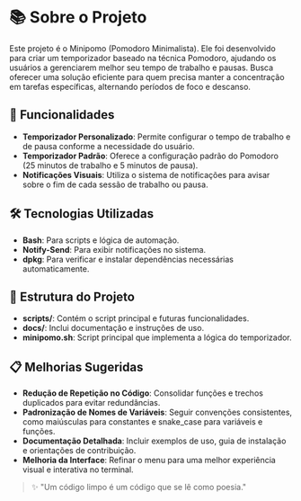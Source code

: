   <h1>📚 Sobre o Projeto</h1>
  <p>Este projeto é o <span class="highlight">Minipomo (Pomodoro Minimalista)</span>. Ele foi desenvolvido para criar um temporizador baseado na técnica Pomodoro, ajudando os usuários a gerenciarem melhor seu tempo de trabalho e pausas. Busca oferecer uma solução eficiente para quem precisa manter a concentração em tarefas específicas, alternando períodos de foco e descanso.</p>

  <h2>🚀 Funcionalidades</h2>
  <ul>
    <li><strong>Temporizador Personalizado</strong>: Permite configurar o tempo de trabalho e de pausa conforme a necessidade do usuário.</li>
    <li><strong>Temporizador Padrão</strong>: Oferece a configuração padrão do Pomodoro (25 minutos de trabalho e 5 minutos de pausa).</li>
    <li><strong>Notificações Visuais</strong>: Utiliza o sistema de notificações para avisar sobre o fim de cada sessão de trabalho ou pausa.</li>
  </ul>

  <h2>🛠️ Tecnologias Utilizadas</h2>
  <ul>
    <li><strong>Bash</strong>: Para scripts e lógica de automação.</li>
    <li><strong>Notify-Send</strong>: Para exibir notificações no sistema.</li>
    <li><strong>dpkg</strong>: Para verificar e instalar dependências necessárias automaticamente.</li>
  </ul>

  <h2>📂 Estrutura do Projeto</h2>
  <ul>
    <li><strong>scripts/</strong>: Contém o script principal e futuras funcionalidades.</li>
    <li><strong>docs/</strong>: Inclui documentação e instruções de uso.</li>
    <li><strong>minipomo.sh</strong>: Script principal que implementa a lógica do temporizador.</li>
  </ul>

  <h2>📋 Melhorias Sugeridas</h2>
  <ul>
    <li><strong>Redução de Repetição no Código</strong>: Consolidar funções e trechos duplicados para evitar redundâncias.</li>
    <li><strong>Padronização de Nomes de Variáveis</strong>: Seguir convenções consistentes, como maiúsculas para constantes e snake_case para variáveis e funções.</li>
    <li><strong>Documentação Detalhada</strong>: Incluir exemplos de uso, guia de instalação e orientações de contribuição.</li>
    <li><strong>Melhoria da Interface</strong>: Refinar o menu para uma melhor experiência visual e interativa no terminal.</li>
  </ul>


  <blockquote>✨ "Um código limpo é um código que se lê como poesia."</blockquote>

</body>
</html>

